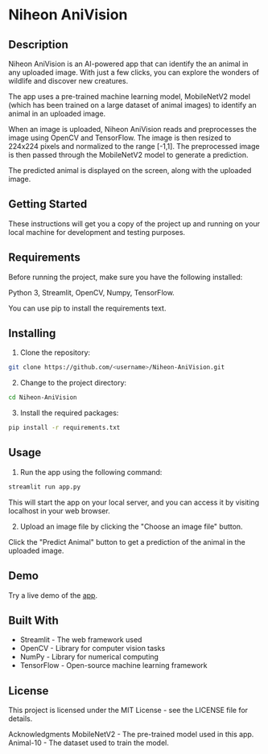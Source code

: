 # Niheon AniVision

## Description
Niheon AniVision is an AI-powered app that can identify the an animal in any uploaded image. With just a few clicks, you can explore the wonders of wildlife and discover new creatures.

The app uses a pre-trained machine learning model, MobileNetV2 model (which has been trained on a large dataset of animal images) to identify an animal in an uploaded image.

When an image is uploaded, Niheon AniVision reads and preprocesses the image using OpenCV and TensorFlow. The image is then resized to 224x224 pixels and normalized to the range [-1,1]. The preprocessed image is then passed through the MobileNetV2 model to generate a prediction.

The predicted animal is displayed on the screen, along with the uploaded image.
## Getting Started
These instructions will get you a copy of the project up and running on your local machine for development and testing purposes.

## Requirements
Before running the project, make sure you have the following installed:

Python 3, Streamlit, OpenCV, Numpy, TensorFlow.

You can use pip to install the requirements text.

## Installing

1. Clone the repository:

```bash
git clone https://github.com/<username>/Niheon-AniVision.git
```

2. Change to the project directory:

```bash
cd Niheon-AniVision
```

3. Install the required packages:

```bash
pip install -r requirements.txt
```
## Usage

1. Run the app using the following command:

```bash
streamlit run app.py
```
This will start the app on your local server, and you can access it by visiting localhost in your web browser.

2. Upload an image file by clicking the "Choose an image file" button.

Click the "Predict Animal" button to get a prediction of the animal in the uploaded image.

## Demo
Try a live demo of the [app](https://niheon-niheon-anivision-app-hzgh85.streamlit.app/).

## Built With
- Streamlit - The web framework used
- OpenCV - Library for computer vision tasks
- NumPy - Library for numerical computing
- TensorFlow - Open-source machine learning framework

## License
This project is licensed under the MIT License - see the LICENSE file for details.

Acknowledgments
MobileNetV2 - The pre-trained model used in this app.
Animal-10 - The dataset used to train the model.